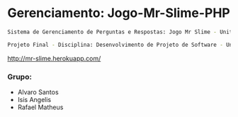 # Gerenciamento: Jogo-Mr-Slime-PHP

```sh
Sistema de Gerenciamento de Perguntas e Respostas: Jogo Mr Slime - Unity
```
```sh
Projeto Final - Disciplina: Desenvolvimento de Projeto de Software - Unipê 2019.1
```
http://mr-slime.herokuapp.com/
### Grupo:
* Alvaro Santos
* Isis Angelis
* Rafael Matheus



